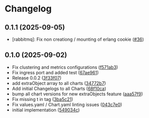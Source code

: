 # Changelog

## 0.1.1 (2025-09-05)

* [rabbitmq]: Fix non creationg / mounting of erlang cookie ([#36](https://github.com/CloudPirates-io/helm-charts/pull/36))

## 0.1.0 (2025-09-02)

* Fix clustering and metrics configurations ([f571ab3](https://github.com/CloudPirates-io/helm-charts/commit/f571ab3))
* Fix ingress port and added test ([67ae961](https://github.com/CloudPirates-io/helm-charts/commit/67ae961))
* Release 0.0.2 ([3f33f07](https://github.com/CloudPirates-io/helm-charts/commit/3f33f07))
* add extraObject array to all charts ([34772b7](https://github.com/CloudPirates-io/helm-charts/commit/34772b7))
* Add initial Changelogs to all Charts ([68f10ca](https://github.com/CloudPirates-io/helm-charts/commit/68f10ca))
* bump all chart versions for new extraObjects feature ([aaa57f9](https://github.com/CloudPirates-io/helm-charts/commit/aaa57f9))
* Fix missing t in tag ([3ba5c21](https://github.com/CloudPirates-io/helm-charts/commit/3ba5c21))
* Fix values.yaml / Chart.yaml linting issues ([043c7e0](https://github.com/CloudPirates-io/helm-charts/commit/043c7e0))
* initial implementation ([549034c](https://github.com/CloudPirates-io/helm-charts/commit/549034c))
